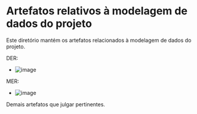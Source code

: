 # Artefatos relativos à modelagem de dados do projeto

Este diretório mantém os artefatos relacionados à modelagem de dados do projeto. 

DER:
* ![image](https://github.com/ICEI-PUC-Minas-PMV-SI/pmv-si-2023-2-pe2-t3-larpet/assets/153138961/6685bcec-dc31-474b-a40e-f1ee27868c87)
	


MER:
* ![image](https://github.com/ICEI-PUC-Minas-PMV-SI/pmv-si-2023-2-pe2-t3-larpet/assets/153138961/7246c432-805f-40ba-882c-9f6d7ac83a75)
	

Demais artefatos que julgar pertinentes.
